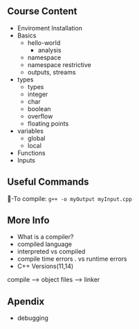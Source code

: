 ## Course Content
- Enviroment Installation
- Basics
  - hello-world
    - analysis
  - namespace
  - namespace restrictive
  - outputs, streams
- types
  - types
  - integer
  - char
  - boolean
  - overflow
  - floating points
- variables
  - global
  - local
- Functions
- Inputs

## Useful Commands
-To compile: `g++ -o myOutput myInput.cpp`

## More Info
- What is a compiler?
- compiled language
- interpreted vs compiled
- compile time errors . vs runtime errors
- C++ Versions(11,14)

compile --> object files --> linker

## Apendix
- debugging
